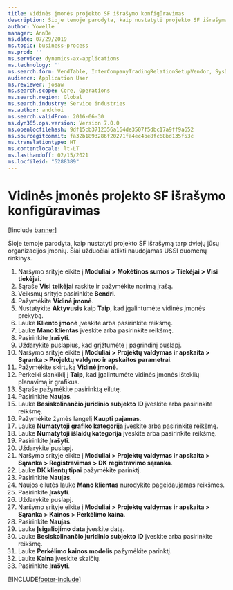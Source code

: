 ```yaml
---
title: Vidinės įmonės projekto SF išrašymo konfigūravimas
description: Šioje temoje parodyta, kaip nustatyti projekto SF išrašymą tarp dviejų jūsų organizacijos įmonių.
author: Yowelle
manager: AnnBe
ms.date: 07/29/2019
ms.topic: business-process
ms.prod: ''
ms.service: dynamics-ax-applications
ms.technology: ''
ms.search.form: VendTable, InterCompanyTradingRelationSetupVendor, SysDataAreaSelectLookup, ProjParameters, ProjPosting, ProjTransferPrice
audience: Application User
ms.reviewer: josaw
ms.search.scope: Core, Operations
ms.search.region: Global
ms.search.industry: Service industries
ms.author: andchoi
ms.search.validFrom: 2016-06-30
ms.dyn365.ops.version: Version 7.0.0
ms.openlocfilehash: 9df15cb3712356a164de3507f5dbc17a9ff9a652
ms.sourcegitcommit: fa32b1893286f20271fa4ec4be8fc68bd135f53c
ms.translationtype: HT
ms.contentlocale: lt-LT
ms.lasthandoff: 02/15/2021
ms.locfileid: "5288389"
---
```

# <a name="configure-intercompany-project-invoicing"></a>Vidinės įmonės projekto SF išrašymo konfigūravimas

[!include [banner](../../includes/banner.md)]

Šioje temoje parodyta, kaip nustatyti projekto SF išrašymą tarp dviejų jūsų organizacijos įmonių. Šiai užduočiai atlikti naudojamas USSI duomenų rinkinys.

1. Naršymo srityje eikite į **Moduliai > Mokėtinos sumos > Tiekėjai > Visi tiekėjai**.
2. Sąraše **Visi teikėjai** raskite ir pažymėkite norimą įrašą.
3. Veiksmų srityje pasirinkite **Bendri**.
4. Pažymėkite **Vidinė įmonė**.
5. Nustatykite **Aktyvusis** kaip **Taip**, kad įgalintumėte vidinės įmonės prekybą.
6. Lauke **Kliento įmonė** įveskite arba pasirinkite reikšmę.
7. Lauke **Mano klientas** įveskite arba pasirinkite reikšmę.
8. Pasirinkite **Įrašyti**.
9. Uždarykite puslapius, kad grįžtumėte į pagrindinį puslapį.
10. Naršymo srityje eikite į **Moduliai > Projektų valdymas ir apskaita > Sąranka > Projektų valdymo ir apskaitos parametrai**.
11. Pažymėkite skirtuką **Vidinė įmonė**.
12. Perkelki slankiklį į **Taip**, kad įgalintumėte vidinės įmonės išteklių planavimą ir grafikus.
13. Sąraše pažymėkite pasirinktą eilutę.
14. Pasirinkite **Naujas**.
15. Lauke **Besiskolinančio juridinio subjekto ID** įveskite arba pasirinkite reikšmę.
16. Pažymėkite žymės langelį **Kaupti pajamas**.
17. Lauke **Numatytoji grafiko kategorija** įveskite arba pasirinkite reikšmę.
18. Lauke **Numatytoji išlaidų kategorija** įveskite arba pasirinkite reikšmę.
19. Pasirinkite **Įrašyti**.
20. Uždarykite puslapį.
21. Naršymo srityje eikite į **Moduliai > Projektų valdymas ir apskaita > Sąranka > Registravimas > DK registravimo sąranka**.
22. Lauke **DK klientų tipai** pažymėkite parinktį.
23. Pasirinkite **Naujas**.
24. Naujos eilutės lauke **Mano klientas** nurodykite pageidaujamas reikšmes.
25. Pasirinkite **Įrašyti**.
26. Uždarykite puslapį.
27. Naršymo srityje eikite į **Moduliai > Projektų valdymas ir apskaita > Sąranka > Kainos > Perkėlimo kaina**.
28. Pasirinkite **Naujas**.
29. Lauke **Įsigaliojimo data** įveskite datą.
30. Lauke **Besiskolinančio juridinio subjekto ID** įveskite arba pasirinkite reikšmę.
31. Lauke **Perkėlimo kainos modelis** pažymėkite parinktį.
32. Lauke **Kaina** įveskite skaičių.
33. Pasirinkite **Įrašyti**.



[!INCLUDE[footer-include](../../includes/footer-banner.md)]